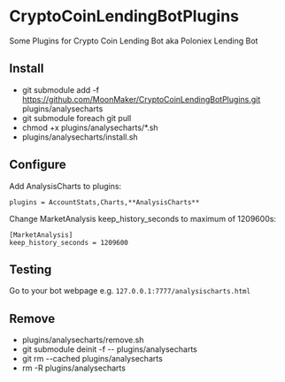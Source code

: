 # CryptoCoinLendingBotPlugins
Some Plugins for Crypto Coin Lending Bot aka Poloniex Lending Bot


## Install ##

- git submodule add -f https://github.com/MoonMaker/CryptoCoinLendingBotPlugins.git plugins/analysecharts
- git submodule foreach git pull
- chmod +x plugins/analysecharts/*.sh
- plugins/analysecharts/install.sh


## Configure ##

Add AnalysisCharts to plugins:
```
plugins = AccountStats,Charts,**AnalysisCharts**
```

Change MarketAnalysis keep_history_seconds to maximum of 1209600s:
```
[MarketAnalysis]
keep_history_seconds = 1209600
```

## Testing ##
Go to your bot webpage e.g. ```127.0.0.1:7777/analysischarts.html```


## Remove ##

- plugins/analysecharts/remove.sh
- git submodule deinit -f -- plugins/analysecharts
- git rm --cached plugins/analysecharts
- rm -R plugins/analysecharts
